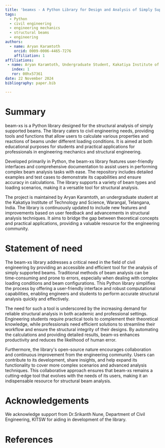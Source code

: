 ```yaml
---
title: 'beamxs - A Python Library for Design and Analysis of Simply Supported Beams'
tags:
  - Python
  - civil engineering
  - engineering mechanics
  - structural beams
  - engineering
authors:
  - name: Aryan Karamtoth
    orcid: 0009-0006-4465-7276
    affiliation: 1
affiliations:
 - name: Aryan Karamtoth, Undergraduate Student, Kakatiya Institute of Technology and Science, Warangal, Telangana, India
   index: 1
   ror: 00hx57361
date: 22 November 2024
bibliography: paper.bib

---
```


# Summary

beam-xs is a Python library designed for the structural analysis of simply supported beams. The library caters to civil engineering needs, providing tools and functions that allow users to calculate various properties and reactions of beams under different loading conditions. It is aimed at both educational purposes for students and practical applications for professionals in engineering mechanics and structural engineering.

Developed primarily in Python, the beam-xs library features user-friendly interfaces and comprehensive documentation to assist users in performing complex beam analysis tasks with ease. The repository includes detailed examples and test cases to demonstrate its capabilities and ensure accuracy in calculations. The library supports a variety of beam types and loading scenarios, making it a versatile tool for structural analysis.

The project is maintained by Aryan Karamtoth, an undergraduate student at the Kakatiya Institute of Technology and Science, Warangal, Telangana, India. The library is continuously updated to include new features and improvements based on user feedback and advancements in structural analysis techniques. It aims to bridge the gap between theoretical concepts and practical applications, providing a valuable resource for the engineering community.

# Statement of need

The beam-xs library addresses a critical need in the field of civil engineering by providing an accessible and efficient tool for the analysis of simply supported beams. Traditional methods of beam analysis can be time-consuming and prone to errors, especially when dealing with complex loading conditions and beam configurations. This Python library simplifies the process by offering a user-friendly interface and robust computational capabilities, enabling engineers and students to perform accurate structural analysis quickly and effectively.

The need for such a tool is underscored by the increasing demand for reliable structural analysis in both academic and professional settings. Engineering students require practical tools to complement their theoretical knowledge, while professionals need efficient solutions to streamline their workflow and ensure the structural integrity of their designs. By automating the calculations and providing detailed results, beam-xs enhances productivity and reduces the likelihood of human error.

Furthermore, the library's open-source nature encourages collaboration and continuous improvement from the engineering community. Users can contribute to its development, share insights, and help expand its functionality to cover more complex scenarios and advanced analysis techniques. This collaborative approach ensures that beam-xs remains a cutting-edge tool that evolves with the needs of its users, making it an indispensable resource for structural beam analysis.

# Acknowledgements

We acknowledge support from Dr.Srikanth Nune, Department of Civil Engineering, KITSW for aiding in development of the library.

# References
